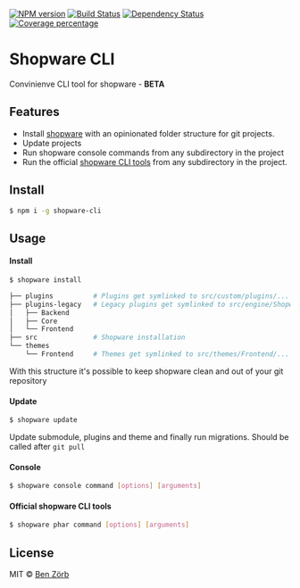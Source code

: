 [![NPM version][npm-image]][npm-url] [![Build Status][travis-image]][travis-url] [![Dependency Status][daviddm-image]][daviddm-url] [![Coverage percentage][coveralls-image]][coveralls-url]

# Shopware CLI 

Convinienve CLI tool for shopware - **BETA**

## Features

* Install [shopware](https://github.com/shopware/shopware) with an opinionated folder structure for git projects.
* Update projects
* Run shopware console commands from any subdirectory in the project
* Run the official [shopware CLI tools](https://github.com/shopwareLabs/sw-cli-tools) from any subdirectory in the project.

## Install

```bash
$ npm i -g shopware-cli
```

## Usage

#### Install
```bash
$ shopware install
```

```bash
├── plugins          # Plugins get symlinked to src/custom/plugins/...
├── plugins-legacy   # Legacy plugins get symlinked to src/engine/Shopware/Plugins/Local/...
│   ├── Backend
│   ├── Core
│   └── Frontend
├── src              # Shopware installation
└── themes
    └── Frontend     # Themes get symlinked to src/themes/Frontend/...
```
With this structure it's possible to keep shopware clean and out of your git repository


#### Update

```bash
$ shopware update
```

Update submodule, plugins and theme and finally run migrations. Should be called after `git pull`

#### Console

```bash
$ shopware console command [options] [arguments]
```


#### Official shopware CLI tools

```bash
$ shopware phar command [options] [arguments]
```



## License

MIT © [Ben Zörb](http://sommerlaune.com)


[npm-image]: https://badge.fury.io/js/shopware-cli.svg
[npm-url]: https://npmjs.org/package/shopware-cli
[travis-image]: https://travis-ci.org/bezoerb/shopware-cli.svg?branch=master
[travis-url]: https://travis-ci.org/bezoerb/shopware-cli
[daviddm-image]: https://david-dm.org/bezoerb/shopware-cli.svg?theme=shields.io
[daviddm-url]: https://david-dm.org/bezoerb/shopware-cli
[coveralls-image]: https://coveralls.io/repos/bezoerb/shopware-cli/badge.svg
[coveralls-url]: https://coveralls.io/r/bezoerb/shopware-cli


